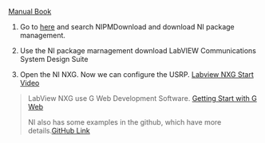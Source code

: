 [Manual Book](https://www.ni.com/docs/en-US/bundle/usrp-2974-getting-started/page/overview.html#)

1. Go to [here](ni.com/info) and search NIPMDownload and download NI package management.
  
2. Use the NI package marnagement download LabVIEW Communications System Design Suite
  
3. Open the NI NXG. Now we can configure the USRP. [Labview NXG Start Video](https://www.youtube.com/watch?v=9lY_wgf4w40)

> LabView NXG use G Web Development Software. [Getting Start with G Web](https://www.ni.com/docs/zh-CN/bundle/getting-started-with-labview-nxg/page/gslv.html)
>
> NI also has some examples in the github, which have more details.[GitHub Link](https://github.com/ni/webvi-examples)
 
